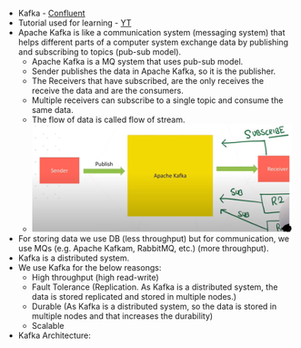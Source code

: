 - Kafka - [Confluent](https://developer.confluent.io/what-is-apache-kafka/)
- Tutorial used for learning - [YT](https://youtu.be/ei6fK9StzMM?si=BfAGDuTIQPRxDFu1)
- Apache Kafka is like a communication system (messaging system) that helps different parts of a computer system exchange data by publishing and subscribing to topics (pub-sub model).
  - Apache Kafka is a MQ system that uses pub-sub model.
  - Sender publishes the data in Apache Kafka, so it is the publisher.
  - The Receivers that have subscribed, are the only receives the receive the data and are the consumers.
  - Multiple receivers can subscribe to a single topic and consume the same data.
  - The flow of data is called flow of stream.
  - ![](imgs/kafka1.PNG)
- For storing data we use DB (less throughput) but for communication, we use MQs (e.g. Apache Kafkam, RabbitMQ, etc.) (more throughput).
- Kafka is a distributed system.
- We use Kafka for the below reasongs:
  - High throughput (high read-write)
  - Fault Tolerance (Replication. As Kafka is a distributed system, the data is stored replicated and stored in multiple nodes.)
  - Durable (As Kafka is a distributed system, so the data is stored in multiple nodes and that increases the durability)
  - Scalable
- Kafka Architecture: